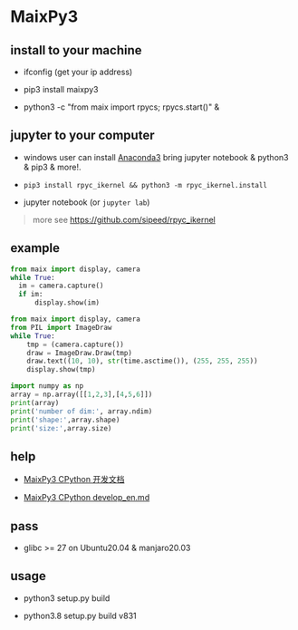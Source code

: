 # MaixPy3

## install to your machine

- ifconfig (get your ip address)

- pip3 install maixpy3

- python3 -c "from maix import rpycs; rpycs.start()" &

## jupyter to your computer

- windows user can install [Anaconda3](https://www.anaconda.com/download) bring jupyter notebook & python3 & pip3 & more!.

- `pip3 install rpyc_ikernel && python3 -m rpyc_ikernel.install`

- jupyter notebook (or `jupyter lab`)

> more see https://github.com/sipeed/rpyc_ikernel

## example

```python
from maix import display, camera
while True:
  im = camera.capture()
  if im:
      display.show(im)
```

```python
from maix import display, camera
from PIL import ImageDraw
while True:
    tmp = (camera.capture())
    draw = ImageDraw.Draw(tmp)
    draw.text((10, 10), str(time.asctime()), (255, 255, 255))
    display.show(tmp)
```

```python
import numpy as np
array = np.array([[1,2,3],[4,5,6]])
print(array)
print('number of dim:', array.ndim)
print('shape:',array.shape)
print('size:',array.size)
```

## help

- [MaixPy3 CPython 开发文档](./docs/develop_zh.md)

- [MaixPy3 CPython develop_en.md](./docs/develop_en.md)

## pass

- glibc >= 27 on Ubuntu20.04 & manjaro20.03

## usage

- python3 setup.py build

- python3.8 setup.py build v831
